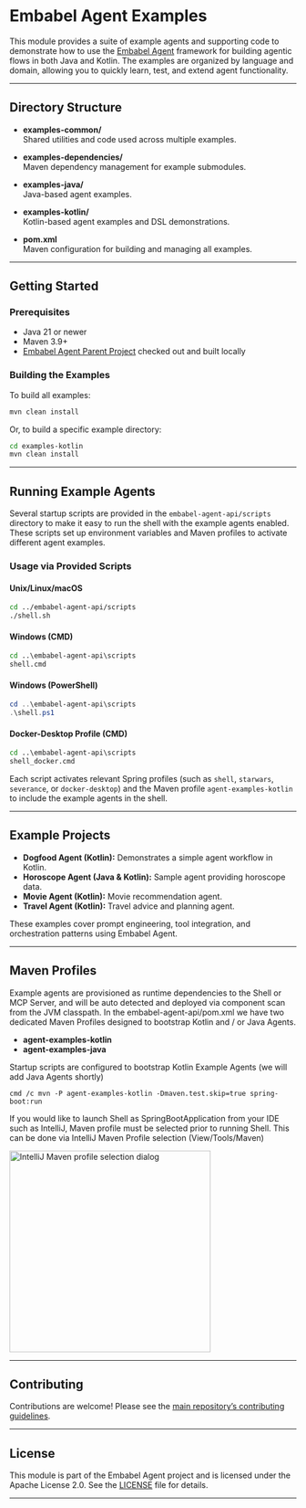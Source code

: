 # Embabel Agent Examples

This module provides a suite of example agents and supporting code to demonstrate how to use the [Embabel Agent](https://github.com/embabel/embabel-agent) framework for building agentic flows in both Java and Kotlin. The examples are organized by language and domain, allowing you to quickly learn, test, and extend agent functionality.

---

## Directory Structure

- **examples-common/**  
  Shared utilities and code used across multiple examples.

- **examples-dependencies/**  
  Maven dependency management for example submodules.

- **examples-java/**  
  Java-based agent examples.

- **examples-kotlin/**  
  Kotlin-based agent examples and DSL demonstrations.

- **pom.xml**  
  Maven configuration for building and managing all examples.

---

## Getting Started

### Prerequisites

- Java 21 or newer
- Maven 3.9+
- [Embabel Agent Parent Project](https://github.com/embabel/embabel-agent) checked out and built locally

### Building the Examples

To build all examples:

```bash
mvn clean install
```

Or, to build a specific example directory:

```bash
cd examples-kotlin
mvn clean install
```

---

## Running Example Agents

Several startup scripts are provided in the `embabel-agent-api/scripts` directory to make it easy to run the shell with the example agents enabled. These scripts set up environment variables and Maven profiles to activate different agent examples.

### Usage via Provided Scripts

#### Unix/Linux/macOS

```bash
cd ../embabel-agent-api/scripts
./shell.sh
```

#### Windows (CMD)

```cmd
cd ..\embabel-agent-api\scripts
shell.cmd
```

#### Windows (PowerShell)

```powershell
cd ..\embabel-agent-api\scripts
.\shell.ps1
```

#### Docker-Desktop Profile (CMD)

```cmd
cd ..\embabel-agent-api\scripts
shell_docker.cmd
```

Each script activates relevant Spring profiles (such as `shell`, `starwars`, `severance`, or `docker-desktop`) and the Maven profile `agent-examples-kotlin` to include the example agents in the shell.

---

## Example Projects

- **Dogfood Agent (Kotlin):** Demonstrates a simple agent workflow in Kotlin.
- **Horoscope Agent (Java & Kotlin):** Sample agent providing horoscope data.
- **Movie Agent (Kotlin):** Movie recommendation agent.
- **Travel Agent (Kotlin):** Travel advice and planning agent.

These examples cover prompt engineering, tool integration, and orchestration patterns using Embabel Agent.

---

## Maven Profiles

Example agents are provisioned as runtime dependencies to the Shell or MCP Server, and will be auto detected and deployed via component scan from the JVM classpath.
In the embabel-agent-api/pom.xml we have two dedicated Maven Profiles designed to bootstrap Kotlin and / or Java Agents.

- **agent-examples-kotlin**
- **agent-examples-java**

Startup scripts are configured to bootstrap Kotlin Example Agents (we will add Java Agents shortly)
   
```
cmd /c mvn -P agent-examples-kotlin -Dmaven.test.skip=true spring-boot:run
```

If you would like to launch Shell as SpringBootApplication from your IDE such as IntelliJ, Maven profile must be selected prior to running Shell.
This can be done via IntelliJ Maven Profile selection (View/Tools/Maven)

<img width="353" alt="IntelliJ Maven profile selection dialog" src="https://github.com/user-attachments/assets/8b3b9a98-c1df-490f-97aa-b12e20b974de" />

---

## Contributing

Contributions are welcome! Please see the [main repository’s contributing guidelines](https://github.com/embabel/embabel-agent/blob/main/CONTRIBUTING.md).

---

## License

This module is part of the Embabel Agent project and is licensed under the Apache License 2.0. See the [LICENSE](../LICENSE) file for details.

---
